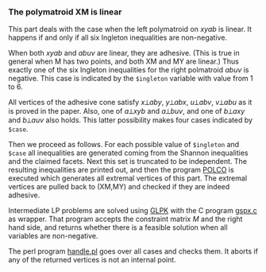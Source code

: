 ### The polymatroid XM is linear

This part deals with the case when the left polymatroid on *xyab* is linear.
It happens if and only if all six Ingleton inequalities are non-negative.

When both *xyab* and *abuv* are linear, they are adhesive. (This is true in
general when M has two points, and both XM and MY are linear.) Thus exactly
one of the six Ingleton inequalities for the right polmatroid *abuv* is 
negative. This case is
indicated by the `$ingleton` variable with value from 1 to 6.

All vertices of the adhesive cone satisfy *x*⟂*aby*, *y*⟂*abx*, *u*⟂*abv*,
*v*⟂*abu* as it is proved in the paper.  Also, one of *a*⟂*xyb* and
*a*⟂*buv*, and one of *b*⟂*axy* and *b*⟂*auv* also holds. This latter
possibility makes four cases indicated by `$case`.

Then we proceed as follows. For each possible value of `$ingleton` and
`$case` all inequalities are generated coming from the Shannon inequalities
and the claimed facets. Next this set is truncated to be independent.  The
resulting inequalities are printed out, and then the program
[POLCO](https://csb.ethz.ch/tools/software/polco.html) is
executed which generates all extremal vertices of this part. The extremal vertices are
pulled back to (XM,MY) and checked if they are indeed adhesive.

Intermediate LP problems are solved using
[GLPK](https://www.gnu.org/software/glpk/) with the C program [gspx.c](../utils/gspx.c)
as wrapper. That program accepts the constraint matrix *M* and the right
hand side, and returns whether there is a feasible solution when all
variables are non-negative. 

The perl program [handle.pl](handle.pl) goes over all cases and checks them.
It aborts if any of the returned vertices is not an internal point.




